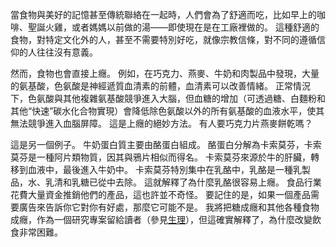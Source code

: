 當食物與美好的記憶甚至傳統聯絡在一起時，人們會為了舒適而吃，比如早上的咖啡、聖誕火雞，或者媽媽以前做的湯——即使現在是在工廠裡做的。
這種舒適的食物，對特定文化外的人，甚至不需要特別好吃，就像宗教信條，對不同的遵循信仰的人往往沒有意義。

然而，食物也會直接上癮。
例如，在巧克力、燕麥、牛奶和肉製品中發現，大量的氨基酸，色氨酸是神經遞質血清素的前體，血清素可以改善情緒。
正常情況下，色氨酸與其他複雜氨基酸競爭進入大腦，但血糖的增加（可透過糖、白麵粉和其他“快速”碳水化合物實現）會降低除色氨酸以外的所有氨基酸的血液水平，使其無法競爭進入血腦屏障。
這是上癮的絕妙方法。
有人要巧克力片燕麥餅乾嗎？
 
這是另一個例子。
牛奶蛋白質主要由酪蛋白組成。
酪蛋白分解為卡索莫芬，卡索莫芬是一種阿片類物質，因其與鴉片相似而得名。
卡索莫芬來源於牛的肝臟，轉移到血液中，最後進入牛奶中。
卡索莫芬特別集中在乳酪中，乳酪是一種乳製品，水、乳清和乳糖已從中去除。
這就解釋了為什麼乳酪很容易上癮。
食品行業花費大量資金推銷他們的產品，這也許並不奇怪。
要記住的是，如果一個產品需要廣告來告訴你它對你有好處，那麼它可能不是。
 我將把糖成癮和其他各種食物成癮，作為一個研究專案留給讀者（參見[生理]()），但這確實解釋了，為什麼改變飲食非常困難。